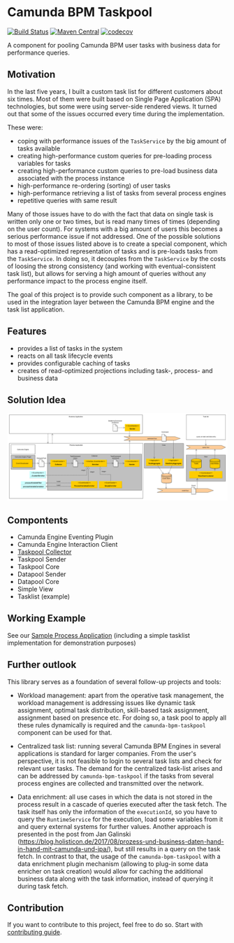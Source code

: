 # Camunda BPM Taskpool
[![Build Status](https://travis-ci.org/holunda-io/camunda-bpm-taskpool.svg?branch=master)](https://travis-ci.org/holunda-io/camunda-bpm-taskpool) 
[![Maven Central](https://maven-badges.herokuapp.com/maven-central/io.holunda.taskpool/camunda-bpm-taskpool/badge.svg)](https://maven-badges.herokuapp.com/maven-central/io.holunda.taskpool/camunda-bpm-taskpool)
[![codecov](https://codecov.io/gh/holunda-io/camunda-bpm-taskpool/branch/master/graph/badge.svg)](https://codecov.io/gh/holunda-io/camunda-bpm-taskpool)


A component for pooling Camunda BPM user tasks with business data for performance queries.

## Motivation

In the last five years, I built a custom task list for different customers about six times. 
Most of them were built based on Single Page Application (SPA) technologies, but some were 
using server-side rendered views. It turned out that some of the issues occurred every time during the implementation. 

These were:

- coping with performance issues of the `TaskService` by the big amount of tasks available 
- creating high-performance custom queries for pre-loading process variables for tasks
- creating high-performance custom queries to pre-load business data associated with the process instance
- high-performance re-ordering (sorting) of user tasks
- high-performance retrieving a list of tasks from several process engines
- repetitive queries with same result

Many of those issues have to do with the fact that data on single task is written only one or two times, but is read many times of times (depending on the user count). 
For systems with a big amount of users this becomes a serious performance issue if not addressed. One of the possible solutions to most of those issues listed above 
is to create a special component, which has a read-optimized representation of tasks and is pre-loads tasks from the `TaskService`. In doing so, it decouples 
from the `TaskService` by the costs of loosing the strong consistency (and working with eventual-consistent task list), but allows for serving a high amount 
of queries without any performance impact to the process engine itself.

The goal of this project is to provide such component as a library, to be used in the integration layer between the Camunda BPM engine and the task list application. 

## Features

- provides a list of tasks in the system
- reacts on all task lifecycle events 
- provides configurable caching of tasks
- creates of read-optimized projections including task-, process- and business data

## Solution Idea


![Architectural whitebox](docs/architecture-collector.png "Architecture Collector")

## Compontents

* Camunda Engine Eventing Plugin
* Camunda Engine Interaction Client
* [Taskpool Collector](taskpool/taskpool-collector)
* Taskpool Sender
* Taskpool Core
* Datapool Sender
* Datapool Core
* Simple View
* Tasklist (example)

## Working Example

See our [Sample Process Application](examples) (including a simple tasklist implementation for demonstration purposes)

## Further outlook

This library serves as a foundation of several follow-up projects and tools:

- Workload management: apart from the operative task management, the workload management is addressing issues like dynamic task assignment, optimal task distribution, skill-based task assignment, assignment based on presence etc.  For doing so, a task pool to apply all these rules dynamically is required and the `camunda-bpm-taskpool` component can be used for that.

- Centralized task list: running several Camunda BPM Engines in several applications is standard for larger companies. From the user's perspective, it is not feasible to login to several task lists and check for relevant user tasks. The demand for the centralized task-list arises and can be addressed by `camunda-bpm-taskpool` if the tasks from several process engines are collected and transmitted over the network.

- Data enrichment: all use cases in which the data is not stored in the process result in a cascade of queries executed after the task fetch. The task itself has only the information of the `executionId`, so you have to query the `RuntimeService` for the execution, load some variables from it and query external systems for further values. Another approach is presented in the post from Jan Galinski  (https://blog.holisticon.de/2017/08/prozess-und-business-daten-hand-in-hand-mit-camunda-und-jpa/), but still results in a query on the task fetch. In contrast to that, the usage of the `camunda-bpm-taskpool` with a data enrichment plugin mechanism (allowing to plug-in some data enricher on task creation) would allow for caching the additional business data along with the task information, instead of querying it during task fetch.


## Contribution

If you want to contribute to this project, feel free to do so. Start with [contributing guide](/.github/CONTRIBUTING.md).


